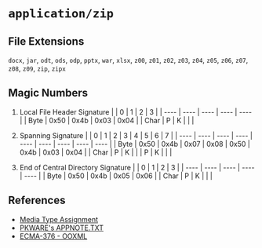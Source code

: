 # `application/zip`

## File Extensions

`docx`, `jar`, `odt`, `ods`, `odp`, `pptx`, `war`, `xlsx`, `z00`, `z01`, `z02`, `z03`, `z04`, `z05`, `z06`, `z07`, `z08`, `z09`, `zip`, `zipx`

## Magic Numbers

1. Local File Header Signature
   | | 0 | 1 | 2 | 3 |
   | ---- | ---- | ---- | ---- | ---- |
   | Byte | 0x50 | 0x4b | 0x03 | 0x04 |
   | Char | P | K | | |

2. Spanning Signature
   | | 0 | 1 | 2 | 3 | 4 | 5 | 6 | 7 |
   | ---- | ---- | ---- | ---- | ---- | ---- | ---- | ---- | ---- |
   | Byte | 0x50 | 0x4b | 0x07 | 0x08 | 0x50 | 0x4b | 0x03 | 0x04 |
   | Char | P | K | | | P | K | | |

3. End of Central Directory Signature
   | | 0 | 1 | 2 | 3 |
   | ---- | ---- | ---- | ---- | ---- |
   | Byte | 0x50 | 0x4b | 0x05 | 0x06 |
   | Char | P | K | | |

## References

- [Media Type Assignment](https://www.iana.org/assignments/media-types/application/zip)
- [PKWARE's APPNOTE.TXT](https://pkware.cachefly.net/webdocs/casestudies/APPNOTE.TXT)
- [ECMA-376 - OOXML](https://ecma-international.org/publications-and-standards/standards/ecma-376/)
